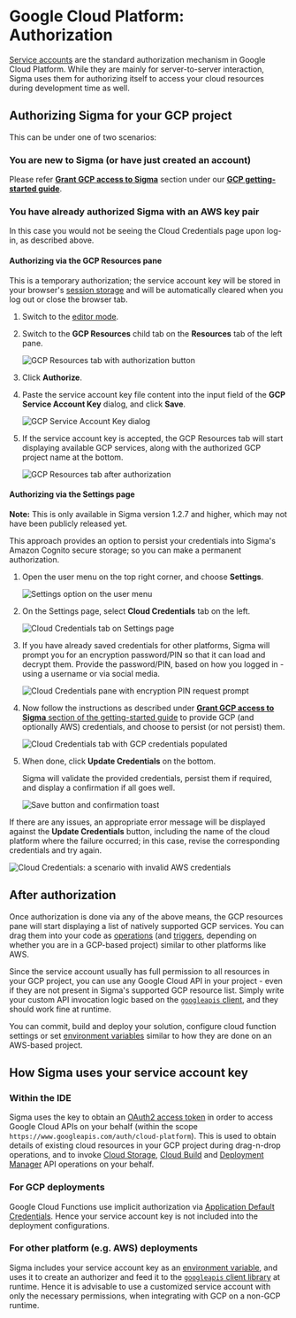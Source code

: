# Google Cloud Platform: Authorization

[Service accounts](https://cloud.google.com/iam/docs/understanding-service-accounts)
are the standard authorization mechanism in Google Cloud Platform. While they are mainly for server-to-server interaction,
Sigma uses them for authorizing itself to access your cloud resources during development time as well.


## Authorizing Sigma for your GCP project

This can be under one of two scenarios:


### You are new to Sigma (or have just created an account)

Please refer [**Grant GCP access to Sigma**](getting-started.md#grant-gcp-access-to-sigma) section under our
[**GCP getting-started guide**](getting-started.md).


### You have already authorized Sigma with an AWS key pair

In this case you would not be seeing the Cloud Credentials page upon log-in, as described above.


#### Authorizing via the GCP Resources pane

This is a temporary authorization; the service account key will be stored in your browser's
[session storage](https://www.w3schools.com/jsref/prop_win_sessionstorage.asp)
and will be automatically cleared when you log out or close the browser tab.

1. Switch to the [editor mode](https://sigma.slappforge.com/#/editor).

2. Switch to the **GCP Resources** child tab on the **Resources** tab of the left pane.

   ![GCP Resources tab with authorization button](images/sigma-auth-via-resources-pane/01-gcp-tab-not-authorized.png)

3. Click **Authorize**.

4. Paste the service account key file content into the input field of the **GCP Service Account Key** dialog,
and click **Save**.

   ![GCP Service Account Key dialog](../../images/cloud-credentials/03-service-account-key-dialog.png)

5. If the service account key is accepted, the GCP Resources tab will start displaying available GCP services,
along with the authorized GCP project name at the bottom.

   ![GCP Resources tab after authorization](images/sigma-auth-via-resources-pane/03-service-account-key-configured.png)


#### Authorizing via the Settings page

**Note:** This is only available in Sigma version 1.2.7 and higher, which may not have been publicly released yet.

This approach provides an option to persist your credentials into Sigma's Amazon Cognito secure storage;
so you can make a permanent authorization.

1. Open the user menu on the top right corner, and choose **Settings**.

   ![Settings option on the user menu](images/sigma-auth-via-cloud-credentials-settings/01-sigma-user-menu-settings-option.png)

2. On the Settings page, select **Cloud Credentials** tab on the left.

   ![Cloud Credentials tab on Settings page](images/sigma-auth-via-cloud-credentials-settings/02-sigma-settings-page-with-cloud-credentials-tab-highlighted.png)

3. If you have already saved credentials for other platforms, Sigma will prompt you for an encryption password/PIN
so that it can load and decrypt them.
Provide the password/PIN, based on how you logged in - using a username or via social media.

   ![Cloud Credentials pane with encryption PIN request prompt](images/sigma-auth-via-cloud-credentials-settings/03-cloud-credentials-tab-encryption-key-prompt.png)

3. Now follow the instructions as described under
[**Grant GCP access to Sigma** section of the getting-started guide](getting-started.md#grant-gcp-access-to-sigma)
to provide GCP (and optionally AWS) credentials, and choose to persist (or not persist) them.

   ![Cloud Credentials tab with GCP credentials populated](images/sigma-auth-via-cloud-credentials-settings/04-cloud-credentials-tab-with-gcp-credentials.png)

4. When done, click **Update Credentials** on the bottom.

   Sigma will validate the provided credentials, persist them if required, and display a confirmation if all goes well.

   ![Save button and confirmation toast](images/sigma-auth-via-cloud-credentials-settings/05-cloud-credentials-saved-confirmation.png)

If there are any issues, an appropriate error message will be displayed against the **Update Credentials** button,
including the name of the cloud platform where the failure occurred;
in this case, revise the corresponding credentials and try again.

![Cloud Credentials: a scenario with invalid AWS credentials](images/sigma-auth-via-cloud-credentials-settings/06-cloud-credentials-validation-error.png)


## After authorization

Once authorization is done via any of the above means,
the GCP resources pane will start displaying a list of natively supported GCP services.
You can drag them into your code as [operations](../../concepts/operations.md) (and [triggers](../../concepts/triggers.md),
depending on whether you are in a GCP-based project) similar to other platforms like AWS.

Since the service account usually has full permission to all resources in your GCP project,
you can use any Google Cloud API in your project - even if they are not present in Sigma's supported GCP resource list.
Simply write your custom API invocation logic based on the [`googleapis` client](https://www.npmjs.com/package/googleapis),
and they should work fine at runtime.

You can commit, build and deploy your solution, configure cloud function settings or set
[environment variables](../../features/environment-variables/environment-variables.md) similar to how they are done on an AWS-based project.


## How Sigma uses your service account key

### Within the IDE

Sigma uses the key to obtain an [OAuth2 access token](https://developers.google.com/identity/protocols/OAuth2)
in order to access Google Cloud APIs on your behalf (within the scope `https://www.googleapis.com/auth/cloud-platform`).
This is used to obtain details of existing cloud resources in your GCP project during drag-n-drop operations,
and to invoke [Cloud Storage](https://cloud.google.com/storage/), [Cloud Build](https://cloud.google.com/cloud-build/)
and [Deployment Manager](https://cloud.google.com/deployment-manager/) API operations on your behalf.

### For GCP deployments

Google Cloud Functions use implicit authorization via
[Application Default Credentials](https://cloud.google.com/docs/authentication/production#providing_credentials_to_your_application).
Hence your service account key is not included into the deployment configurations.

### For other platform (e.g. AWS) deployments

Sigma includes your service account key as an [environment variable](../../features/environment-variables/environment-variables.md),
and uses it to create an authorizer and feed it to the
[`googleapis` client library](https://www.npmjs.com/package/googleapis) at runtime.
Hence it is advisable to use a customized service account with only the necessary permissions,
when integrating with GCP on a non-GCP runtime.